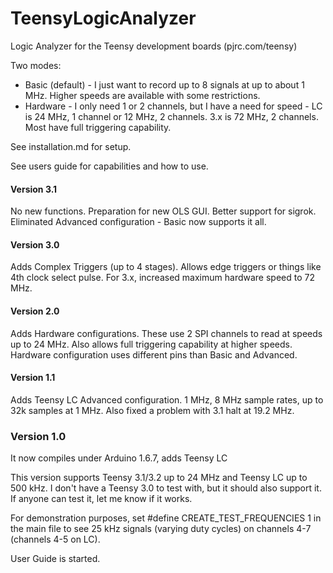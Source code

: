 # TeensyLogicAnalyzer
Logic Analyzer for the Teensy development boards (pjrc.com/teensy)

Two modes:

* Basic (default) - I just want to record up to 8 signals at up to about 1 MHz. Higher speeds are available with some restrictions.
* Hardware - I only need 1 or 2 channels, but I have a need for speed - LC is 24 MHz, 1 channel or 12 MHz, 2 channels. 3.x is 72 MHz, 2 channels. Most have full triggering capability.

See installation.md for setup.

See users guide for capabilities and how to use.

#### Version 3.1

No new functions. Preparation for new OLS GUI. Better support for sigrok. Eliminated Advanced configuration - Basic now supports it all.

#### Version 3.0

Adds Complex Triggers (up to 4 stages). Allows edge triggers or things like 4th clock select pulse. For 3.x, increased maximum hardware speed to 72 MHz.

#### Version 2.0

Adds Hardware configurations. These use 2 SPI channels to read at speeds up to 24 MHz. Also allows full triggering capability at higher speeds. Hardware configuration uses different pins than Basic and Advanced.

#### Version 1.1

Adds Teensy LC Advanced configuration. 1 MHz, 8 MHz sample rates, up to 32k samples at 1 MHz. Also fixed a problem with 3.1 halt at 19.2 MHz.

### Version 1.0

It now compiles under Arduino 1.6.7, adds Teensy LC

This version supports Teensy 3.1/3.2 up to 24 MHz and Teensy LC up to 500 kHz. I don't have a Teensy 3.0 to test with, but it should also support it. If anyone can test it, let me know if it works.

For demonstration purposes, set #define CREATE_TEST_FREQUENCIES 1 in the main file to see 25 kHz signals (varying duty cycles) on channels 4-7 (channels 4-5 on LC).

User Guide is started.